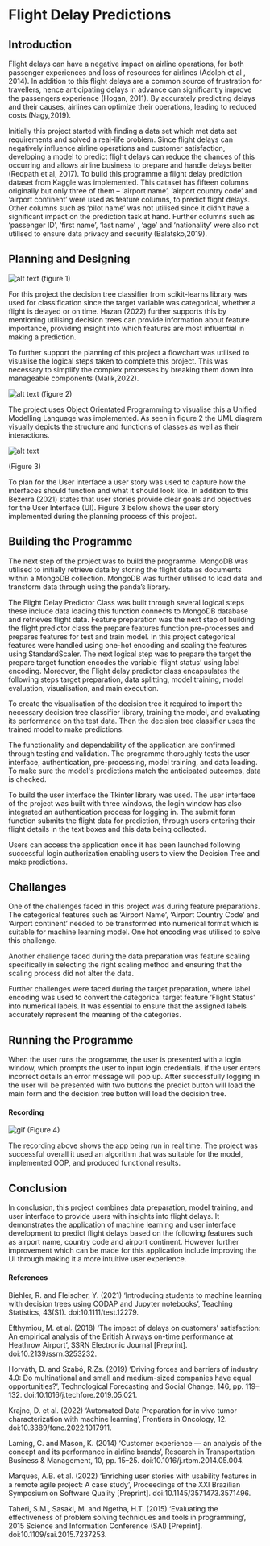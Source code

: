 # Flight Delay Predictions

## Introduction

Flight delays can have a negative impact on airline operations, for both passenger experiences and loss of resources for airlines (Adolph et al , 2014). In addition to this flight delays are a common source of frustration for travellers, hence anticipating delays in advance can significantly improve the passengers experience (Hogan, 2011). By accurately predicting delays and their causes, airlines can optimize their operations, leading to reduced costs (Nagy,2019).

Initially this project started with finding a data set which met data set requirements and solved a real-life problem. Since flight delays can negatively influence airline operations and customer satisfaction, developing a model to predict flight delays can reduce the chances of this occurring and allows airline business to prepare and handle delays better (Redpath et al, 2017). To build this programme a flight delay prediction dataset from Kaggle was implemented. This dataset has fifteen columns originally but only three of them – ‘airport name’, ‘airport country code’ and ‘airport continent’ were used as feature columns, to predict flight delays. Other columns such as ‘pilot name’ was not utilised since it didn’t have a significant impact on the prediction task at hand. Further columns such as ‘passenger ID’, ‘first name’, ‘last name’ , ‘age’ and ‘nationality’ were also not utilised to ensure data privacy and security (Balatsko,2019).

## Planning and Designing

![alt text](./images/flowchart.jpg)
(figure 1)

For this project the decision tree classifier from scikit-learns library was used for classification since the target variable was categorical, whether a flight is delayed or on time. Hazan (2022) further supports this by mentioning utilising decision trees can provide information about feature importance, providing insight into which features are most influential in making a prediction.

To further support the planning of this project a flowchart was utilised to visualise the logical steps taken to complete this project. This was necessary to simplify the complex processes by breaking them down into manageable components (Malik,2022).

![alt text](./images/UML.jpg)
(figure 2)

The project uses Object Orientated Programming to visualise this a Unified Modelling Language was implemented. As seen in figure 2 the UML diagram visually depicts the structure and functions of classes as well as their interactions.

![alt text](./images/User%20story.png)

(Figure 3)

To plan for the User interface a user story was used to capture how the interfaces should function and what it should look like. In addition to this Bezerra (2021) states that user stories provide clear goals and objectives for the User Interface (UI). Figure 3 below shows the user story implemented during the planning process of this project.

## Building the Programme

The next step of the project was to build the programme. MongoDB was utilised to initially retrieve data by storing the flight data as documents within a MongoDB collection. MongoDB was further utilised to load data and transform data through using the panda’s library.

The Flight Delay Predictor Class was built through several logical steps these include data loading this function connects to MongoDB database and retrieves flight data. Feature preparation was the next step of building the flight predictor class the prepare features function pre-processes and prepares features for test and train model. In this project categorical features were handled using one-hot encoding and scaling the features using StandardScaler. The next logical step was to prepare the target the prepare target function encodes the variable ‘flight status’ using label encoding. Moreover, the Flight delay predictor class encapsulates the following steps target preparation, data splitting, model training, model evaluation, visualisation, and main execution.

To create the visualisation of the decision tree it required to import the necessary decision tree classifier library, training the model, and evaluating its performance on the test data. Then the decision tree classifier uses the trained model to make predictions.

The functionality and dependability of the application are confirmed through testing and validation. The programme thoroughly tests the user interface, authentication, pre-processing, model training, and data loading. To make sure the model's predictions match the anticipated outcomes, data is checked.

To build the user interface the Tkinter library was used. The user interface of the project was built with three windows, the login window has also integrated an authentication process for logging in. The submit form function submits the flight data for prediction, through users entering their flight details in the text boxes and this data being collected.

Users can access the application once it has been launched following successful login authorization enabling users to view the Decision Tree and make predictions.

## Challanges

One of the challenges faced in this project was during feature preparations. The categorical features such as ‘Airport Name’, ‘Airport Country Code’ and ‘Airport continent’ needed to be transformed into numerical format which is suitable for machine learning model. One hot encoding was utilised to solve this challenge.

Another challenge faced during the data preparation was feature scaling specifically in selecting the right scaling method and ensuring that the scaling process did not alter the data.

Further challenges were faced during the target preparation, where label encoding was used to convert the categorical target feature ‘Flight Status’ into numerical labels. It was essential to ensure that the assigned labels accurately represent the meaning of the categories.

## Running the Programme

When the user runs the programme, the user is presented with a login window, which prompts the user to input login credentials, if the user enters incorrect details an error message will pop up. After successfully logging in the user will be presented with two buttons the predict button will load the main form and the decision tree button will load the decision tree.

#### Recording

![gif](./images/airline%20predictor.gif)
(Figure 4)

The recording above shows the app being run in real time. The project was successful overall it used an algorithm that was suitable for the model, implemented OOP, and produced functional results.

## Conclusion

In conclusion, this project combines data preparation, model training, and user interface to provide users with insights into flight delays. It demonstrates the application of machine learning and user interface development to predict flight delays based on the following features such as airport name, country code and airport continent. However further improvement which can be made for this application include improving the UI through making it a more intuitive user experience.

#### References

Biehler, R. and Fleischer, Y. (2021) ‘Introducing students to machine learning with decision trees using CODAP and Jupyter notebooks’, Teaching Statistics, 43(S1). doi:10.1111/test.12279.

Efthymiou, M. et al. (2018) ‘The impact of delays on customers’ satisfaction: An empirical analysis of the British Airways on-time performance at Heathrow Airport’, SSRN Electronic Journal [Preprint]. doi:10.2139/ssrn.3253232.

Horváth, D. and Szabó, R.Zs. (2019) ‘Driving forces and barriers of industry 4.0: Do multinational and small and medium-sized companies have equal opportunities?’, Technological Forecasting and Social Change, 146, pp. 119–132. doi:10.1016/j.techfore.2019.05.021.

Krajnc, D. et al. (2022) ‘Automated Data Preparation for in vivo tumor characterization with machine learning’, Frontiers in Oncology, 12. doi:10.3389/fonc.2022.1017911.

Laming, C. and Mason, K. (2014) ‘Customer experience — an analysis of the concept and its performance in airline brands’, Research in Transportation Business &amp; Management, 10, pp. 15–25. doi:10.1016/j.rtbm.2014.05.004.

Marques, A.B. et al. (2022) ‘Enriching user stories with usability features in a remote agile project: A case study’, Proceedings of the XXI Brazilian Symposium on Software Quality [Preprint]. doi:10.1145/3571473.3571496.

Taheri, S.M., Sasaki, M. and Ngetha, H.T. (2015) ‘Evaluating the effectiveness of problem solving techniques and tools in programming’, 2015 Science and Information Conference (SAI) [Preprint]. doi:10.1109/sai.2015.7237253.
